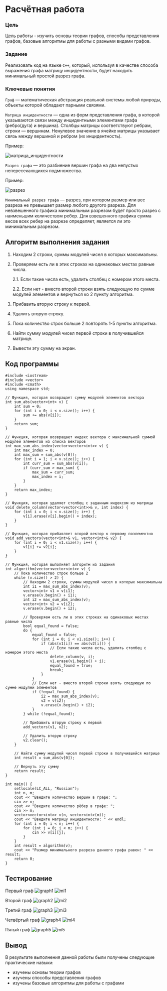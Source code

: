 # Расчётная работа

### Цель

Цель работы - изучить основы теории графов, способы представления графов, базовые алгоритмы для работы с разными видами графов.

### Задание

Реализовать код на языке `С++`, который, используя в качестве способа выражения графа матрицу инцидентности, будет находить минимальный простой разрез графа.

### Ключевые понятия

`Граф` — математическая абстракция реальной системы любой природы, объекты которой обладают парными связями.

`Матрица инцидентности` — одна из форм представления графа, в которой указываются связи между инцидентными элементами графа (ребро(дуга) и вершина). Столбцы матрицы соответствуют ребрам, строки — вершинам. Ненулевое значение в ячейке матрицы указывает связь между вершиной и ребром (их инцидентность).

Пример: 

![матрица_инцидентности](/РР/картинки/матрица_инцидентности.png)

`Разрез графа` — это разбиение вершин графа на два непустых непересекающихся подмножества.

Пример: 

![разрез](/РР/картинки/разрез.png)

`Минимальный разрез графа` — разрез, при котором размер или вес разреза не превышает размер любого другого разреза. Для невзвешенного графика минимальным разрезом будет просто разрез с наименьшим количеством ребер. Для взвешенного графика сумма весов всех ребер на разрезе определяет, является ли это минимальным разрезом. 

## Алгоритм выполнения задания

1. Находим 2 строки, суммы модулей чисел в которых максимальны.

2. Проверяем есть ли в этих строках на одинаковых местах равные числа.
 
   2.1. Если такие числа есть, удалить столбец с номером этого места. 
   
   2.2. Если нет - вместо второй строки взять следующую по сумме модулей элементов и вернуться ко 2 пункту алгоритма.

3. Прибавить вторую строку к первой.

4. Удалить вторую строку.

5. Пока количество строк больше 2 повторять 1-5 пункты алгоритма.

6. Найти сумму модулей чисел первой строки в получившейся матрице.

7. Вывести эту сумму на экран.

## Код программы

```
#include <iostream>
#include <vector>
#include <cmath>
using namespace std;

// Функция, которая возвращает сумму модулей элементов вектора
int sum_abs(vector<int> v) {
    int sum = 0;
    for (int i = 0; i < v.size(); i++) {
        sum += abs(v[i]);
    }
    return sum;
}

// Функция, которая возвращает индекс вектора с максимальной суммой модулей элементов из списка векторов
int max_sum_abs_index(vector<vector<int>> v) {
    int max_index = 0;
    int max_sum = sum_abs(v[0]);
    for (int i = 1; i < v.size(); i++) {
        int curr_sum = sum_abs(v[i]);
        if (curr_sum > max_sum) {
            max_sum = curr_sum;
            max_index = i;
        }
    }
    return max_index;
}

// Функция, которая удаляет столбец с заданным индексом из матрицы
void delete_column(vector<vector<int>>& v, int index) {
    for (int i = 0; i < v.size(); i++) {
        v[i].erase(v[i].begin() + index);
    }
}

// Функция, которая прибавляет второй вектор к первому поэлементно
void add_vectors(vector<int>& v1, vector<int>& v2) {
    for (int i = 0; i < v1.size(); i++) {
        v1[i] += v2[i];
    }
}

// Функция, которая выполняет алгоритм из задания
int algorithm(vector<vector<int>> v) {
    // Пока количество строк больше 2
    while (v.size() > 2) {
        // Находим 2 строки, суммы модулей чисел в которых максимальны
        int i1 = max_sum_abs_index(v);
        vector<int> v1 = v[i1];
        v.erase(v.begin() + i1);
        int i2 = max_sum_abs_index(v);
        vector<int> v2 = v[i2];
        v.erase(v.begin() + i2);

        // Проверяем есть ли в этих строках на одинаковых местах равные числа
        bool equal_found = false;
        do {
            equal_found = false;
            for (int i = 0; i < v1.size(); i++) {
                if (abs(v1[i]) == abs(v2[i])) {
                    // Если такие числа есть, удалить столбец с номером этого места
                    delete_column(v, i);
                    v1.erase(v1.begin() + i);
                    equal_found = true;
                    break;
                }
            }
            // Если нет - вместо второй строки взять следующую по сумме модулей элементов
            if (!equal_found) {
                i2 = max_sum_abs_index(v);
                v2 = v[i2];
                v.erase(v.begin() + i2);
            }
        } while (!equal_found);

        // Прибавить вторую строку к первой
        add_vectors(v1, v2);

        // Удалить вторую строку
        v2.clear();
    }

    // Найти сумму модулей чисел первой строки в получившейся матрице
    int result = sum_abs(v[0]);

    // Вернуть эту сумму
    return result;
}

int main() {
    setlocale(LC_ALL, "Russian");
    int n, m;
    cout << "Введите количество вершин в графе: ";
    cin >> n;
    cout << "Введите количество рёбер в графе: "; 
    cin >> m;
    vector<vector<int>> v(n, vector<int>(m));
    cout << "Введите матрицу инцидентности: " << endl;
    for (int i = 0; i < n; i++) {
        for (int j = 0; j < m; j++) {
            cin >> v[i][j];
        }
    }
    int result = algorithm(v);
    cout << "Размер минимального разреза данного графа равен: " << result;
    return 0;
}
```
## Тестирование 

Первый граф
![graph1](/РР/картинки/graph1.png)
![mi1](/РР/картинки/mi1.png)

Второй граф
![graph2](/РР/картинки/graph2.png)
![mi2](/РР/картинки/mi2.png)

Третий граф
![graph3](/РР/картинки/graph3.png)
![mi3](/РР/картинки/mi3.png)

Четвёртый граф
![graph4](/РР/картинки/graph4.png)
![mi4](/РР/картинки/mi4.png)

Пятый граф
![graph5](/РР/картинки/graph5.png)
![mi5](/РР/картинки/mi5.png)

## Вывод
 
В результате выполнения данной работы были получены следующие практические навыки:
- изучены основы теории графов
- изучены способы представления графов
- изучены базовые алгоритмы для работы с графами 